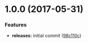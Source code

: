 <a name="1.0.0"></a>
# 1.0.0 (2017-05-31)


### Features

* **releases:** initial commit ([98c110c](https://github.com/hypeJunction/roles_crud/commit/98c110c))



